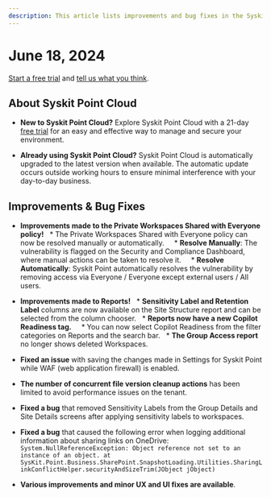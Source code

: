 ```yaml
---
description: This article lists improvements and bug fixes in the Syskit Point Cloud version 2024.3.51.31
---
```


# June 18, 2024

[Start a free trial](https://www.syskit.com/products/point/free-trial/) and [tell us what you think](https://www.syskit.com/company/contact-us/).


## About Syskit Point Cloud

* **New to Syskit Point Cloud?** Explore Syskit Point Cloud with a 21-day [free trial](https://www.syskit.com/products/point/free-trial/) for an easy and effective way to manage and secure your environment.

* **Already using Syskit Point Cloud?** Syskit Point Cloud is automatically upgraded to the latest version when available. The automatic update occurs outside working hours to ensure minimal interference with your day-to-day business.


## Improvements & Bug Fixes

* **Improvements made to the Private Workspaces Shared with Everyone policy!** 
  * The Private Workspaces Shared with Everyone policy can now be resolved manually or automatically.
    * **Resolve Manually**: The vulnerability is flagged on the Security and Compliance Dashboard, where manual actions can be taken to resolve it. 
    * **Resolve Automatically**: Syskit Point automatically resolves the vulnerability by removing access via Everyone / Everyone except external users / All users. 


* **Improvements made to Reports!**
  * **Sensitivity Label and Retention Label** columns are now available on the Site Structure report and can be selected from the column chooser. 
  * **Reports now have a new Copilot Readiness tag.**
    * You can now select Copilot Readiness from the filter categories on Reports and the search bar.
  * **The Group Access report** no longer shows deleted Workspaces.

* **Fixed an issue** with saving the changes made in Settings for Syskit Point while WAF (web application firewall) is enabled. 

* **The number of concurrent file version cleanup actions** has been limited to avoid performance issues on the tenant. 

* **Fixed a bug** that removed Sensitivity Labels from the Group Details and Site Details screens after applying sensitivity labels to workspaces.

* **Fixed a bug** that caused the following error when logging additional information about sharing links on OneDrive: `System.NullReferenceException: Object reference not set to an instance of an object.
 at SysKit.Point.Business.SharePoint.SnapshotLoading.Utilities.SharingLinkConflictHelper.securityAndSizeTrim(JObject jObject)`

* **Various improvements and minor UX and UI fixes are available**.